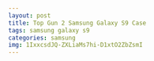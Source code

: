 ```yaml
---
layout: post
title: Top Gun 2 Samsung Galaxy S9 Case
tags: samsung galaxy s9
categories: samsung
img: 1IxxcsdJQ-ZXLiaMs7hi-D1xtO2ZbZsmI
---
```


